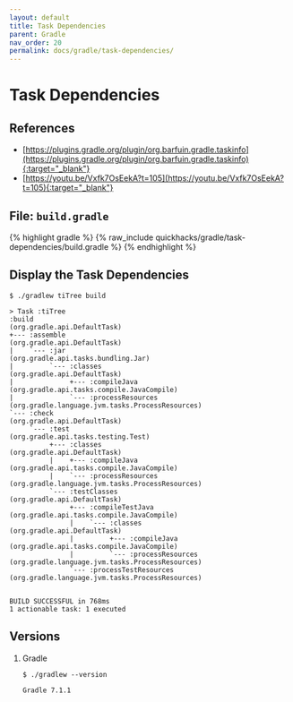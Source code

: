 ```yaml
---
layout: default
title: Task Dependencies
parent: Gradle
nav_order: 20
permalink: docs/gradle/task-dependencies/
---
```


# Task Dependencies

## References

- [https://plugins.gradle.org/plugin/org.barfuin.gradle.taskinfo](https://plugins.gradle.org/plugin/org.barfuin.gradle.taskinfo){:target="_blank"}
- [https://youtu.be/Vxfk7OsEekA?t=105](https://youtu.be/Vxfk7OsEekA?t=105){:target="_blank"}

## File: `build.gradle`

{% highlight gradle %}
{% raw_include quickhacks/gradle/task-dependencies/build.gradle %}
{% endhighlight %}

## Display the Task Dependencies

```console
$ ./gradlew tiTree build

> Task :tiTree
:build                                          (org.gradle.api.DefaultTask)
+--- :assemble                                  (org.gradle.api.DefaultTask)
|    `--- :jar                                  (org.gradle.api.tasks.bundling.Jar)
|         `--- :classes                         (org.gradle.api.DefaultTask)
|              +--- :compileJava                (org.gradle.api.tasks.compile.JavaCompile)
|              `--- :processResources           (org.gradle.language.jvm.tasks.ProcessResources)
`--- :check                                     (org.gradle.api.DefaultTask)
     `--- :test                                 (org.gradle.api.tasks.testing.Test)
          +--- :classes                         (org.gradle.api.DefaultTask)
          |    +--- :compileJava                (org.gradle.api.tasks.compile.JavaCompile)
          |    `--- :processResources           (org.gradle.language.jvm.tasks.ProcessResources)
          `--- :testClasses                     (org.gradle.api.DefaultTask)
               +--- :compileTestJava            (org.gradle.api.tasks.compile.JavaCompile)
               |    `--- :classes               (org.gradle.api.DefaultTask)
               |         +--- :compileJava      (org.gradle.api.tasks.compile.JavaCompile)
               |         `--- :processResources (org.gradle.language.jvm.tasks.ProcessResources)
               `--- :processTestResources       (org.gradle.language.jvm.tasks.ProcessResources)


BUILD SUCCESSFUL in 768ms
1 actionable task: 1 executed
```

## Versions

1. Gradle

   ```console
   $ ./gradlew --version

   Gradle 7.1.1
   ```
